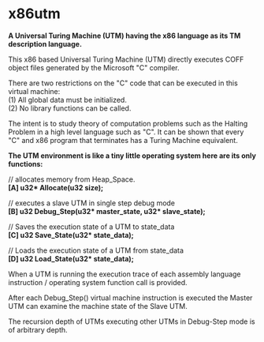 # x86utm
<b>A Universal Turing Machine (UTM) having the x86 language as its TM description language.</b>

This x86 based Universal Turing Machine (UTM) directly executes COFF object files generated by the Microsoft "C" compiler.

There are two restrictions on the "C" code that can be executed in this virtual machine:<br>
(1) All global data must be initialized.<br>
(2) No library functions can be called.<br>

The intent is to study theory of computation problems such as the Halting Problem in a high level language such as "C". 
It can be shown that every "C" and x86 program that terminates has a Turing Machine equivalent. 

<b>The UTM environment is like a tiny little operating system here are its only functions:</b>

// allocates memory from Heap_Space.<br>
<b>[A] u32* Allocate(u32 size); </b>

// executes a slave UTM in single step debug mode<br>
<b>[B] u32 Debug_Step(u32* master_state, u32* slave_state);</b>

// Saves the execution state of a UTM to state_data<br>
<b>[C] u32 Save_State(u32* state_data);  </b>

// Loads the execution state of a UTM from state_data<br>
<b>[D] u32 Load_State(u32* state_data);  </b>

When a UTM is running the execution trace of each assembly language instruction / operating system function call is provided.

After each Debug_Step() virtual machine instruction is executed the Master UTM can examine the machine state of the Slave UTM.

The recursion depth of UTMs executing other UTMs in Debug-Step mode is of arbitrary depth. 
